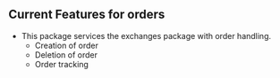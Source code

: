 ## Current Features for orders

+ This package services the exchanges package with order handling.
  - Creation of order
  - Deletion of order
  - Order tracking
